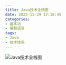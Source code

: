```yaml
---
title: Java技术全栈图
date: 2023-11-29 17:16:45
categories: 
- 基本功
- 编程语言
tags:
- Java
- 技术体系
---
```



![Java技术全栈图](/pic/基本功/编程语言/Java技术全栈图/Java体系图册.jpg)